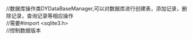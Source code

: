 //数据库操作类DYDataBaseManager,可以对数据库进行创建表，添加记录，删除记录，查询记录等相应操作<br>
//需要#import \<sqlite3.h\><br>
//控制数据版本
